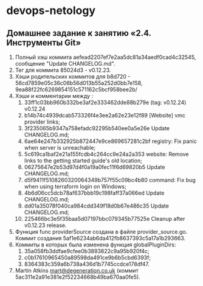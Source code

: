 # devops-netology

## Домашнее задание к занятию «2.4. Инструменты Git»

1) Полный хэш коммита aefead2207ef7e2aa5dc81a34aedf0cad4c32545, сообщение "Update CHANGELOG.md".
2) Тег для коммита 85024d3 - v0.12.23.
3) Хэши родительских коммитов для b8d720 - 56cd7859e05c36c06b56d013b55a252d0bb7e158, 9ea88f22fc6269854151c571162c5bcf958bee2b/
4) Хэши и комментарии между :
    1) 33ff1c03bb960b332be3af2e333462dde88b279e (tag: v0.12.24) v0.12.24
    2) b14b74c4939dcab573326f4e3ee2a62e23e12f89 [Website] vmc provider links;
    3) 3f235065b9347a758efadc92295b540ee0a5e26e Update CHANGELOG.md;
    4) 6ae64e247b332925b872447e9ce869657281c2bf registry: Fix panic when server is unreachable;
    5) 5c619ca1baf2e21a155fcdb4c264cc9e24a2a353 website: Remove links to the getting started guide's old location;
    6) 06275647e2b53d97d4f0a19a0fec11f6d69820b5 Update CHANGELOG.md;
    7) d5f9411f5108260320064349b757f55c09bc4b80 command: Fix bug when using terraform login on Windows;
    8) 4b6d06cc5dcb78af637bbb19c198faff37a066ed Update CHANGELOG.md;
    9) dd01a35078f040ca984cdd349f18d0b67e486c35 Update CHANGELOG.md;
    10) 225466bc3e5f35baa5d07197bbc079345b77525e Cleanup after v0.12.23 release.
5) Функция func providerSource создана в файле provider_source.go. Коммит создания 5af1e6234ab6da412fb8637393c5a17a1b293663.
6) Коммиты в которых была изменена функция globalPluginDirs:
   1) 35a058fb3ddfae9cfee0b3893822c9a95b920f4c;
   2) c0b17610965450a89598da491ce9b6b5cbd6393f;
   3) 8364383c359a6b738a436d1b7745ccdce178df47.
7) Martin Atkins <mart@degeneration.co.uk> (коммит 5ac311e2a91e381e2f52234668b49ba670aa0fe5).










